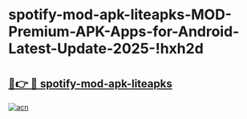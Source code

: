 # spotify-mod-apk-liteapks-MOD-Premium-APK-Apps-for-Android-Latest-Update-2025-!hxh2d

# <h2><a href="https://2i94tt.esa.edu.pl?title=spotify-mod-apk-liteapks&ref=hxh2d">🔗👉 🔴 spotify-mod-apk-liteapks</a></h2>

[![acn](https://github.com/user-attachments/assets/0f9c940e-d8b0-45ae-aac7-cd30a18b3e1c)](https://2i94tt.esa.edu.pl?title=spotify-mod-apk-liteapks&ref=hxh2d)

